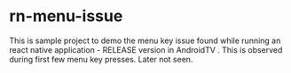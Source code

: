 # rn-menu-issue
This is sample project to demo the menu key issue found while running an react native application - RELEASE version in AndroidTV . 
This is observed during first few menu key presses. Later not seen.
